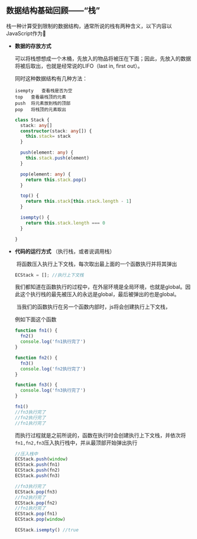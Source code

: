 ## 数据结构基础回顾——“栈”

栈一种计算受到限制的数据结构，通常所说的栈有两种含义，以下内容以JavaScript作为🌰

+ **数据的存放方式** 

  ​	可以将栈想想成一个木桶，先放入的物品将被压在下面；因此，先放入的数据将被后取出，也就是经常说的LIFO（last in,  first out）。

  同时这种数据结构有几种方法：

  ```
  isempty 	查看栈是否为空
  top 	查看最栈顶的元素
  push 	将元素放到栈的顶部
  pop 	将栈顶的元素取出
  ```

  ```typescript
  class Stack {
    stack: any[]
    constructor(stack: any[]) {
      this.stack= stack
    }
  
    push(element: any) {
      this.stack.push(element)
    }
  
    pop(element: any) {
      return this.stack.pop()
    }
  
    top() {
      return this.stack[this.stack.length - 1]
    }
  
    isempty() {
      return this.stack.length === 0
    }
  
  }
  ```

+ **代码的运行方式** （执行栈，或者说调用栈）

  ​	将函数压入执行上下文栈，每次取出最上面的一个函数执行并将其弹出

  ```javascript
  ECStack = []; //执行上下文栈
  ```

  ​	我们都知道在函数执行的过程中，在外层环境是全局环境，也就是global。因此这个执行栈的最先被压入的永远是global，最后被弹出的也是global。

  ​	当我们的函数执行在另一个函数内部时，js将会创建执行上下文栈，

  例如下面这个函数

  ```javascript
  function fn1() {
    fn2()
    console.log('fn1执行完了')
  }
  
  function fn2() {
    fn3()
    console.log('fn2执行完了')
  }
  
  function fn3() {
    console.log('fn3执行完了')
  }
  
  fn1()
  //fn3执行完了
  //fn2执行完了
  //fn1执行完了
  ```

  而执行过程就是之前所说的，函数在执行时会创建执行上下文栈，并依次将<code>fn1,fn2,fn3</code>压入执行栈中，并从最顶部开始弹出执行

  ```javascript
  //压入栈中
  ECStack.push(window)
  ECStack.push(fn1)
  ECStack.push(fn2)
  ECStack.push(fn3)
  
  //fn3执行完了
  ECStack.pop(fn3)
  //fn2执行完了
  ECStack.pop(fn2)
  //fn1执行完了
  ECStack.pop(fn1)
  ECStack.pop(window)
  
  ECStack.isempty() //true
  ```